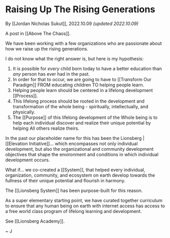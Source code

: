 # Raising Up The Rising Generations
By [[Jordan Nicholas Sukut]], 2022.10.09 _(updated 2022.10.09)_

A post in [[Above The Chaos]].

We have been working with a few organizations who are passionate about how we raise up the rising generations. 

I do not know what the right answer is, but here is my hypothesis: 

1. It is possible for _every_ child born today to have a better education than _any_ person has ever had in the past. 
2. In order for that to occur, we are going to have to [[Transform Our Paradigm]] FROM educating children TO helping people learn. 
3. Helping people learn should be centered in a lifelong development [[Process]]. 
4. This lifelong process should be rooted in the development and transformation of the whole being - spiritually, intellectually, and physically. 
5. The [[Purpose]] of this lifelong development of the Whole being is to help each individual discover and realize their unique potential by helping All others realize theirs. 

In the past our placeholder name for this has been the Lionsberg | [[Elevation Initiative]]... which encompasses not only individual development, but also the organizational and community development objectives that shape the environment and conditions in which individual development occurs. 

What if... we co-created a [[System]], that helped every individual, organization, community, and ecosystem on earth develop towards the fullness of their unique potential and flourish in harmony. 

The [[Lionsberg System]] has been purpose-built for this reason. 

As a super elementary starting point, we have curated together curriculum to ensure that any human being on earth with internet access has access to a free world class program of lifelong learning and development. 

See [[Lionsberg Academy]]. 

~ J 